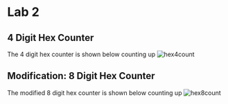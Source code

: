 # Lab 2

## 4 Digit Hex Counter

The 4 digit hex counter is shown below counting up
![hex4count](hex4count.gif)

## Modification: 8 Digit Hex Counter

The modified 8 digit hex counter is shown below counting up
![hex8count](hex8count.gif)
